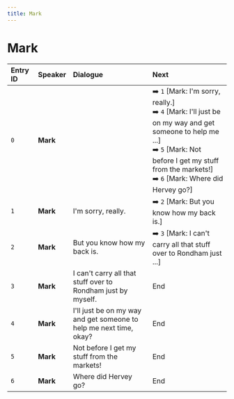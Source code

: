 ```yaml
---
title: Mark
---
```


# Mark


| Entry ID | Speaker | Dialogue | Next |
| :------- | :------ | :------- | :------------ |
| `0` | **Mark** |  | ➡️ `1` \[Mark: I'm sorry, really\.\]<br>➡️ `4` \[Mark: I'll just be on my way and get someone to help me \.\.\.\]<br>➡️ `5` \[Mark: Not before I get my stuff from the markets\!\]<br>➡️ `6` \[Mark: Where did Hervey go?\] |
| `1` | **Mark** | I'm sorry, really\. | ➡️ `2` \[Mark: But you know how my back is\.\] |
| `2` | **Mark** | But you know how my back is\. | ➡️ `3` \[Mark: I can't carry all that stuff over to Rondham just \.\.\.\] |
| `3` | **Mark** | I can't carry all that stuff over to Rondham just by myself\. | End |
| `4` | **Mark** | I'll just be on my way and get someone to help me next time, okay? | End |
| `5` | **Mark** | Not before I get my stuff from the markets\! | End |
| `6` | **Mark** | Where did Hervey go? | End |

